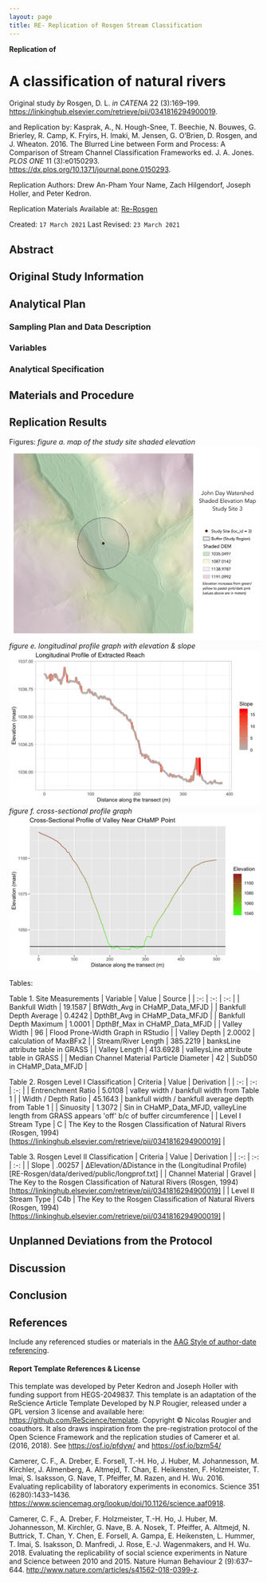 ```yaml
---
layout: page
title: RE- Replication of Rosgen Stream Classification
---
```



**Replication of**
# A classification of natural rivers

Original study *by* Rosgen, D. L.
*in* *CATENA* 22 (3):169–199. https://linkinghub.elsevier.com/retrieve/pii/0341816294900019.

and Replication by: Kasprak, A., N. Hough-Snee, T. Beechie, N. Bouwes, G. Brierley, R. Camp, K. Fryirs, H. Imaki, M. Jensen, G. O’Brien, D. Rosgen, and J. Wheaton. 2016. The Blurred Line between Form and Process: A Comparison of Stream Channel Classification Frameworks ed. J. A. Jones. *PLOS ONE* 11 (3):e0150293. https://dx.plos.org/10.1371/journal.pone.0150293.

Replication Authors: Drew An-Pham
Your Name, Zach Hilgendorf, Joseph Holler, and Peter Kedron.

Replication Materials Available at: [Re-Rosgen](https://github.com/daptx/RE-rosgen)

Created: `17 March 2021`
Last Revised: `23 March 2021`

## Abstract



## Original Study Information

## Analytical Plan

### Sampling Plan and Data Description

### Variables

### Analytical Specification

## Materials and Procedure

## Replication Results

Figures:
*figure a. map of the study site shaded elevation*
![](assets/shaded-elevation.png)
*figure e. longitudinal profile graph with elevation & slope*
![](assets/long-profile.png)
*figure f. cross-sectional profile graph*
![](assets/cross-section.png)


Tables:

Table 1. Site Measurements
| Variable | Value | Source |
| :-: | :-: | :-: |
| Bankfull Width | 19.1587 | BfWdth_Avg in CHaMP_Data_MFJD |
| Bankfull Depth Average | 0.4242 | DpthBf_Avg in CHaMP_Data_MFJD |
| Bankfull Depth Maximum | 1.0001 | DpthBf_Max in CHaMP_Data_MFJD |
| Valley Width | 96 | Flood Prone-Width Graph in RStudio |
| Valley Depth | 2.0002 | calculation of MaxBFx2 |
| Stream/River Length | 385.2219 | banksLine attribute table in GRASS |
| Valley Length | 413.6928 | valleysLine attribute table in GRASS |
| Median Channel Material Particle Diameter | 42 | SubD50 in CHaMP_Data_MFJD |

Table 2. Rosgen Level I Classification
| Criteria | Value | Derivation |
| :-: | :-: | :-: |
| Entrenchment Ratio | 5.0108 | valley width / bankfull width from Table 1 |
| Width / Depth Ratio | 45.1643 | bankfull width / bankfull average depth from Table 1 |
| Sinuosity | 1.3072 | Sin in CHaMP_Data_MFJD, valleyLine length from GRASS appears 'off' b/c of buffer circumference |
| Level I Stream Type | C | The Key to the Rosgen Classification of Natural Rivers (Rosgen, 1994)[https://linkinghub.elsevier.com/retrieve/pii/0341816294900019] |


Table 3. Rosgen Level II Classification
| Criteria | Value | Derivation |
| :-: | :-: | :-: |
| Slope | .00257 | ΔElevation/ΔDistance in the (Longitudinal Profile)[RE-Rosgen/data/derived/public/longprof.txt] |
| Channel Material | Gravel | The Key to the Rosgen Classification of Natural Rivers (Rosgen, 1994)[https://linkinghub.elsevier.com/retrieve/pii/0341816294900019] |
| Level II Stream Type | C4b | The Key to the Rosgen Classification of Natural Rivers (Rosgen, 1994)[https://linkinghub.elsevier.com/retrieve/pii/0341816294900019] |

## Unplanned Deviations from the Protocol

## Discussion

## Conclusion

## References

Include any referenced studies or materials in the [AAG Style of author-date referencing](https://www.tandf.co.uk//journals/authors/style/reference/tf_USChicagoB.pdf).

####  Report Template References & License

This template was developed by Peter Kedron and Joseph Holler with funding support from HEGS-2049837. This template is an adaptation of the ReScience Article Template Developed by N.P Rougier, released under a GPL version 3 license and available here: https://github.com/ReScience/template. Copyright © Nicolas Rougier and coauthors. It also draws inspiration from the pre-registration protocol of the Open Science Framework and the replication studies of Camerer et al. (2016, 2018). See https://osf.io/pfdyw/ and https://osf.io/bzm54/

Camerer, C. F., A. Dreber, E. Forsell, T.-H. Ho, J. Huber, M. Johannesson, M. Kirchler, J. Almenberg, A. Altmejd, T. Chan, E. Heikensten, F. Holzmeister, T. Imai, S. Isaksson, G. Nave, T. Pfeiffer, M. Razen, and H. Wu. 2016. Evaluating replicability of laboratory experiments in economics. Science 351 (6280):1433–1436. https://www.sciencemag.org/lookup/doi/10.1126/science.aaf0918.

Camerer, C. F., A. Dreber, F. Holzmeister, T.-H. Ho, J. Huber, M. Johannesson, M. Kirchler, G. Nave, B. A. Nosek, T. Pfeiffer, A. Altmejd, N. Buttrick, T. Chan, Y. Chen, E. Forsell, A. Gampa, E. Heikensten, L. Hummer, T. Imai, S. Isaksson, D. Manfredi, J. Rose, E.-J. Wagenmakers, and H. Wu. 2018. Evaluating the replicability of social science experiments in Nature and Science between 2010 and 2015. Nature Human Behaviour 2 (9):637–644. http://www.nature.com/articles/s41562-018-0399-z.
